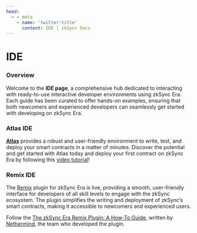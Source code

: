 ```yaml
---
head:
  - - meta
    - name: 'twitter:title'
      content: IDE | zkSync Docs
---
```


# IDE

### Overview

Welcome to the **IDE page**, a comprehensive hub dedicated to interacting with ready-to-use interactive developer
environments using zkSync Era. Each guide has been curated to offer hands-on examples, ensuring that both newcomers and
experienced developers can seamlessly get started with developing on zkSync Era.

### Atlas IDE

[**Atlas**](https://www.atlaszk.com/) provides a robust and user-friendly environment to write, test, and deploy your
smart contracts in a matter of minutes. Discover the potential and get started with Atlas today and deploy your first
contract on zkSync Era by following this [video tutorial](https://www.youtube.com/watch?v=TL-QnxoPyUY)!

### Remix IDE

The [Remix](https://remix.ethereum.org/) plugin for zkSync Era is live, providing a smooth, user-friendly interface for
developers of all skill levels to engage with the zkSync ecosystem. The plugin simplifies the writing and deployment of
zkSync’s smart contracts, making it accessible to newcomers and experienced users.

Follow the
[The zkSync Era Remix Plugin: A How-To Guide](https://medium.com/nethermind-eth/the-zksync-era-remix-plugin-a-how-to-guide-fc54e8d24bd3),
written by [Nethermind](https://twitter.com/NethermindEth), the team who developed the plugin.

